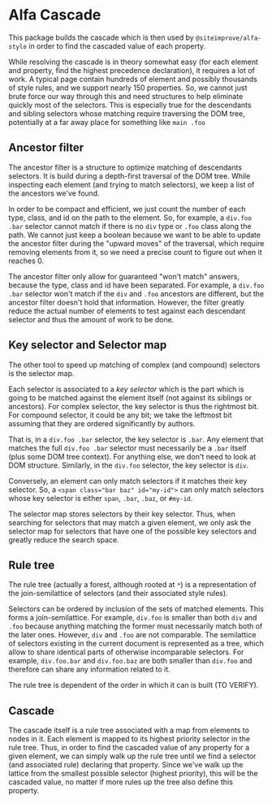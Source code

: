 # Alfa Cascade

This package builds the cascade which is then used by `@siteimprove/alfa-style` in order to find the cascaded value of each property.

While resolving the cascade is in theory somewhat easy (for each element and property, find the highest precedence declaration), it requires a lot of work. A typical page contain hundreds of element and possibly thousands of style rules, and we support nearly 150 properties. So, we cannot just brute force our way through this and need structures to help eliminate quickly most of the selectors. This is especially true for the descendants and sibling selectors whose matching require traversing the DOM tree, potentially at a far away place for something like `main .foo`

## Ancestor filter

The ancestor filter is a structure to optimize matching of descendants selectors. It is build during a depth-first traversal of the DOM tree. While inspecting each element (and trying to match selectors), we keep a list of the ancestors we've found.

In order to be compact and efficient, we just count the number of each type, class, and id on the path to the element. So, for example, a `div.foo .bar` selector cannot match if there is no `div` type or `.foo` class along the path. We cannot just keep a boolean because we want to be able to update the ancestor filter during the "upward moves" of the traversal, which require removing elements from it, so we need a precise count to figure out when it reaches 0.

The ancestor filter only allow for guaranteed "won't match" answers, because the type, class and id have been separated. For example, a `div.foo .bar` selector won't match if the `div` and `.foo` ancestors are different, but the ancestor filter doesn't hold that information. However, the filter greatly reduce the actual number of elements to test against each descendant selector and thus the amount of work to be done.

## Key selector and Selector map

The other tool to speed up matching of complex (and compound) selectors is the selector map.

Each selector is associated to a _key selector_ which is the part which is going to be matched against the element itself (not against its siblings or ancestors). For complex selector, the key selector is thus the rightmost bit. For compound selector, it could be any bit; we take the leftmost bit assuming that they are ordered significantly by authors.

That is, in a `div.foo .bar` selector, the key selector is `.bar`. Any element that matches the full `div.foo .bar` selector must necessarily be a `.bar` itself (plus some DOM tree context). For anything else, we don't need to look at DOM structure. Similarly, in the `div.foo` selector, the key selector is `div`.

Conversely, an element can only match selectors if it matches their key selector. So, a `<span class="bar baz" id="my-id">` can only match selectors whose key selector is either `span`, `.bar`, `.baz`, or `#my-id`. 

The selector map stores selectors by their key selector. Thus, when searching for selectors that may match a given element, we only ask the selector map for selectors that have one of the possible key selectors and greatly reduce the search space.

## Rule tree

The rule tree (actually a forest, although rooted at `*`) is a representation of the join-semilattice of selectors (and their associated style rules).

Selectors can be ordered by inclusion of the sets of matched elements. This forms a join-semilattice. For example, `div.foo` is smaller than both `div` and `.foo` because anything matching the former must necessarily match both of the later ones. However, `div` and `.foo` are not comparable. The semilattice of selectors existing in the current document is represented as a tree, which allow to share identical parts of otherwise incomparable selectors. For example, `div.foo.bar` and `div.foo.baz` are both smaller than `div.foo` and therefore can share any information related to it.

The rule tree is dependent of the order in which it can is built (TO VERIFY).

## Cascade

The cascade itself is a rule tree associated with a map from elements to nodes in it. Each element is mapped to its highest priority selector in the rule tree. Thus, in order to find the cascaded value of any property for a given element, we can simply walk up the rule tree until we find a selector (and associated rule) declaring that property. Since we've walk up the lattice from the smallest possible selector (highest priority), this will be the cascaded value, no matter if more rules up the tree also define this property. 
